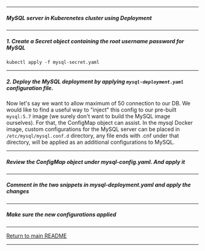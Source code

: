 *********************************************************************
##### MySQL server in Kuberenetes cluster using Deployment
*********************************************************************
##### 1. Create a Secret object containing the root username password for MySQL
```shell
kubectl apply -f mysql-secret.yaml
```
*********************************************************************
##### 2. Deploy the MySQL deployment by applying `mysql-deployment.yaml` configuration file.
Now let's say we want to allow maximum of 50 connection to our DB. 
We would like to find a useful way to "inject" this config to our pre-built `mysql:5.7` image (we surely don't want to build the MySQL image ourselves).
For that, the ConfigMap object can assist. In the mysql Docker image, custom configurations for the MySQL server can be placed in `/etc/mysql/mysql.conf.d` directory, 
any file ends with .cnf under that directory, will be applied as an additional configurations to MySQL. 
*********************************************************************
##### Review the ConfigMap object under mysql-config.yaml. And apply it
*********************************************************************
##### Comment in the two snippets in mysql-deployment.yaml and apply the changes
*********************************************************************
##### Make sure the new configurations applied
*********************************************************************
[Return to main README](https://github.com/dmitriyshub/kube-hub)
*********************************************************************